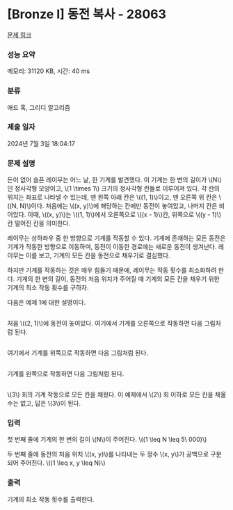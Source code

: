 # [Bronze I] 동전 복사 - 28063 

[문제 링크](https://www.acmicpc.net/problem/28063) 

### 성능 요약

메모리: 31120 KB, 시간: 40 ms

### 분류

애드 혹, 그리디 알고리즘

### 제출 일자

2024년 7월 3일 18:04:17

### 문제 설명

<p>돈이 없어 슬픈 레이무는 어느 날, 한 기계를 발견했다. 이 기계는 한 변의 길이가 \(N\)인 정사각형 모양이고, \(1 \times 1\) 크기의 정사각형 칸들로 이루어져 있다. 각 칸의 위치는 좌표로 나타낼 수 있는데, 맨 왼쪽 아래 칸은 \((1, 1)\)이고, 맨 오른쪽 위 칸은 \((N, N)\)이다. 처음에는 \((x, y)\)에 해당하는 칸에만 동전이 놓여있고, 나머지 칸은 비어있다. 이때, \((x, y)\)는 \((1, 1)\)에서 오른쪽으로 \((x - 1)\)칸, 위쪽으로 \((y - 1)\)칸 떨어진 칸을 의미한다.</p>

<p>레이무는 상하좌우 중 한 방향으로 기계를 작동할 수 있다. 기계에 존재하는 모든 동전은 기계가 작동한 방향으로 이동하며, 동전이 이동한 경로에는 새로운 동전이 생겨난다. 레이무는 이를 보고, 기계의 모든 칸을 동전으로 채우기로 결심했다.</p>

<p>하지만 기계를 작동하는 것은 매우 힘들기 때문에, 레이무는 작동 횟수를 최소화하려 한다. 기계의 한 변의 길이, 동전의 처음 위치가 주어질 때 기계의 모든 칸을 채우기 위한 기계의 최소 작동 횟수를 구하자.</p>

<p>다음은 예제 1에 대한 설명이다.</p>

<p style="text-align: center;"><img alt="" src=""></p>

<p>처음 \((2, 1)\)에 동전이 놓여있다. 여기에서 기계를 오른쪽으로 작동하면 다음 그림처럼 된다.</p>

<p style="text-align: center;"><img alt="" src=""></p>

<p>여기에서 기계를 위쪽으로 작동하면 다음 그림처럼 된다.</p>

<p style="text-align: center;"><img alt="" src=""></p>

<p>기계를 왼쪽으로 작동하면 다음 그림처럼 된다.</p>

<p style="text-align: center;"><img alt="" src=""></p>

<p>\(3\) 회의 기계 작동으로 모든 칸을 채웠다. 이 예제에서 \(2\) 회 이하로 모든 칸을 채울 수는 없고, 답은 \(3\)이 된다.</p>

### 입력 

 <p>첫 번째 줄에 기계의 한 변의 길이 \(N\)이 주어진다. \((1 \leq N \leq 5\ 000)\)</p>

<p>두 번째 줄에 동전의 처음 위치 \((x, y)\)를 나타내는 두 정수 \(x, y\)가 공백으로 구분되어 주어진다. \((1 \leq x, y \leq N)\)</p>

### 출력 

 <p>기계의 최소 작동 횟수를 출력한다.</p>

